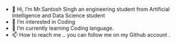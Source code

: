 - 👋 Hi, I’m Mr.Santosh Singh an engineering student from Artificial Intelligence and Data Science student
- 👀 I’m interested in Coding
- 🌱 I’m currently learning Coding language.
- 📫 How to reach me .. you can follow me on my Github account .


